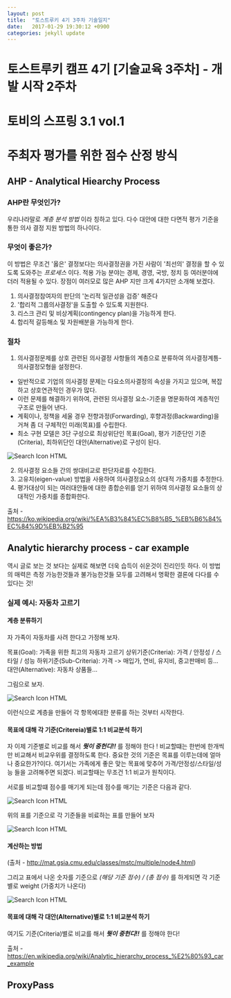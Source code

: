 ```yaml
---
layout: post
title:  "토스트루키 4기 3주차 기술일지"
date:   2017-01-29 19:30:12 +0900
categories: jekyll update
---
```


# 토스트루키 캠프 4기 [기술교육 3주차] - 개발 시작 2주차

# 토비의 스프링 3.1 vol.1

# 주최자 평가를 위한 점수 산정 방식

## AHP - Analytical Hiearchy Process

### AHP란 무엇인가?

우리나라말로 _계층 분석 방법_ 이라 칭하고 있다. 다수 대안에 대한 다면적 평가 기준을 통한 의사 결정 지원 방법의 하나이다.

### 무엇이 좋은가?

이 방법은 무조건 '옳은' 결정보다는 의사결정권을 가진 사람이 '최선의' 결정을 할 수 있도록 도와주는 _프로세스_ 이다. 적용 가능 분야는 경제, 경영, 국방, 정치 등 여러분야에 더러 적용될 수 있다. 장점이 여러모로 많은 AHP 지만 크게 4가지만 소개해 보겠다.

1. 의사결정참여자의 판단의 '논리적 일관성을 검증' 해준다
2. '합리적 그룹의사결정'을 도출할 수 있도록 지원한다.
3. 리스크 관리 및 비상계획(contingency plan)을 가능하게 한다.
4. 합리적 갈등해소 및 자원배분을 가능하게 한다.

### 절차

1. 의사결정문제를 상호 관련된 의사결정 사항들의 계층으로 분류하여 의사결정계틍-의사결정모형을 설정한다.
  * 일반적으로 기업의 의사결정 문제는 다요소의사결정의 속성을 가지고 있으며, 복잡하고 상호연관적인 경우가 많다.
  * 이런 문제를 해결하기 위하여, 관련된 의사결정 요소-기준을 명문화하여 계층적인 구조로 만들어 낸다.
  * 계획이나, 정책을 세울 경우 전향과정(Forwarding), 후향과정(Backwarding)을 거쳐 좀 더 구체적인 미래(목표)를 수립한다.
  * 최소 구현 모델은 3단 구성으로 최상위단인 목표(Goal), 평가 기준단인 기준(Criteria), 최하위단인 대안(Alternative)로 구성이 된다.

  ![Search Icon HTML](/assets/img/for_post/week2/953px-AHPHierarchy3.0.png)

2. 의사결정 요소들 간의 쌍대비교로 판단자료를 수집한다.
3. 고유치(eigen-value) 방법을 사용하여 의사결정요소의 상대적 가중치를 추정한다.
4. 평가대상이 되는 여러대안들에 대한 종합순위를 얻기 위하여 의사결정 요소들의 상대적인 가중치를 종합화한다.


출처 - https://ko.wikipedia.org/wiki/%EA%B3%84%EC%B8%B5_%EB%B6%84%EC%84%9D%EB%B2%95

## Analytic hierarchy process - car example

역시 글로 보는 것 보다는 실제로 해보면 더욱 습득이 쉬운것이 진리인듯 하다.
이 방법의 매력은 측정 가능한것들과 불가능한것들 모두를 고려해서 명확한 결론에 다다를 수 있다는 것!

### 실제 예시: 자동차 고르기

#### 계층 분류하기

자 가족이 자동차를 사려 한다고 가정해 보자.

목표(Goal): 가족을 위한 최고의 자동차 고르기
상위기준(Criteria): 가격 / 안정성 / 스타일 / 성능
하위기준(Sub-Criteria):  가격 -> 매입가, 연비, 유지비, 중고판매비 등...
대안(Alternative): 자동차 상품들...

그림으로 보자.

![Search Icon HTML](/assets/img/for_post/week2/650px-AHPJones01.png)

이런식으로 계층을 만들어 각 항목에대한 분류를 하는 것부터 시작한다.

#### 목표에 대해 각 기준(Critereia)별로 1:1 비교분석 하기

자 이제 기준별로 비교를 해서 _**뭣이 중헌디!!**_ 를 정해야 한다 ! 비교할떄는 한번에 한개씩만 비교해서 비교우위를 결정하도록 한다. 중요한 것의 기준은 목표를 이루는데에 얼마나 중요한가?이다. 여기서는 가족에게 좋은 맞는 목표에 맞추어 가격/안정성/스타일/성능 들을 고려해주면 되겠다. 비교할때는 무조건 1:1 비교가 원칙이다.

서로를 비교할떄 점수를 매기게 되는데 점수를 매기는 기준은 다음과 같다.

![Search Icon HTML](/assets/img/for_post/week2/AHPFundamentalScale.png)

위의 표를 기준으로 각 기준들을 비료하는 표를 만들어 보자

![Search Icon HTML](/assets/img/for_post/week2/AHPJonesCriteria01.png)

#### 계산하는 방법
(출처 - http://mat.gsia.cmu.edu/classes/mstc/multiple/node4.html)



그리고 표에서 나온 숫자를 기준으로 _(해당 기준 점수) / (총 점수)_ 를 하게되면 각 기준별로 weight (가중치가 나온다)

![Search Icon HTML](/assets/img/for_post/week2/650px-AHPJones03.png)


#### 목표에 대해 각 대안(Alternative)별로 1:1 비교분석 하기

여기도 기준(Criteria)별로 비교를 해서 _**뭣이 중헌디!!**_ 를 정해야 한다!



출처 - https://en.wikipedia.org/wiki/Analytic_hierarchy_process_%E2%80%93_car_example

## ProxyPass
